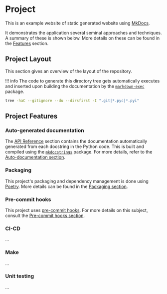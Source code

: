# Project

This is an example website of static generated website using
[MkDocs](https://www.mkdocs.org/).

It demonstrates the application several seminal approaches and techniques. A summary of these is shown below. More details on these can be found in the [Features](./features/index.md) section.

## Project Layout

This section gives an overview of the layout of the repository.

!!! info
    The code to generate this directory tree gets automatically executes
    and inserted upon building the documentation by the [`markdown-exec`](https://pypi.org/project/markdown-exec/) package.

```bash title="Project structure" exec="true" source="material-block" result="ansi" html="false"
tree -haC --gitignore --du --dirsfirst -I ".git|*.pyc|*.pyi"
```

## Project Features

### Auto-generated documentation

The [API Reference](reference/mkdocs_demo/index.md) section contains the
documentation automatically generated from each docstring in the Python code.
This is built and compiled using the
[`mkdocstrings`](https://mkdocstrings.github.io/) package. For more details, refer to the [Auto-documentation section](./features/auto-documentation.md).

### Packaging

This project's packaging and dependency management is done using
[Poetry](https://python-poetry.org/). More details can be found in the [Packaging section](./features/packaging.md).

### Pre-commit hooks

This project uses [pre-commit hooks](https://pre-commit.com/). For more details on this subject, consult the [Pre-commit hooks section](./features/pre-commit.md).

### CI-CD

<!-- TODO -->
...

### Make

<!-- TODO -->
...

### Unit testing

<!-- TODO -->
...
